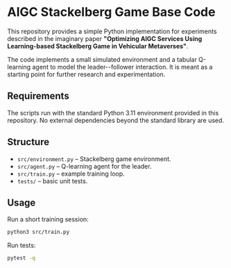 # AIGC Stackelberg Game Base Code

This repository provides a simple Python implementation for experiments
described in the imaginary paper **"Optimizing AIGC Services Using Learning-based
Stackelberg Game in Vehicular Metaverses"**.

The code implements a small simulated environment and a tabular
Q-learning agent to model the leader--follower interaction. It is meant as a
starting point for further research and experimentation.

## Requirements

The scripts run with the standard Python 3.11 environment provided in this
repository. No external dependencies beyond the standard library are used.

## Structure

- `src/environment.py` – Stackelberg game environment.
- `src/agent.py` – Q-learning agent for the leader.
- `src/train.py` – example training loop.
- `tests/` – basic unit tests.

## Usage

Run a short training session:

```bash
python3 src/train.py
```

Run tests:

```bash
pytest -q
```

